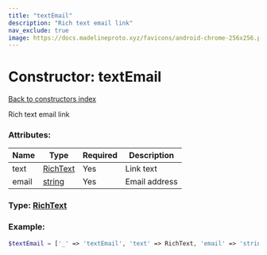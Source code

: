 ```yaml
---
title: "textEmail"
description: "Rich text email link"
nav_exclude: true
image: https://docs.madelineproto.xyz/favicons/android-chrome-256x256.png
---
```

# Constructor: textEmail  
[Back to constructors index](/API_docs/constructors/index.html)



Rich text email link

### Attributes:

| Name     |    Type       | Required | Description |
|----------|---------------|----------|-------------|
|text|[RichText](/API_docs/types/RichText.html) | Yes|Link text|
|email|[string](/API_docs/types/string.html) | Yes|Email address|



### Type: [RichText](/API_docs/types/RichText.html)


### Example:

```php
$textEmail = ['_' => 'textEmail', 'text' => RichText, 'email' => 'string'];
```  
